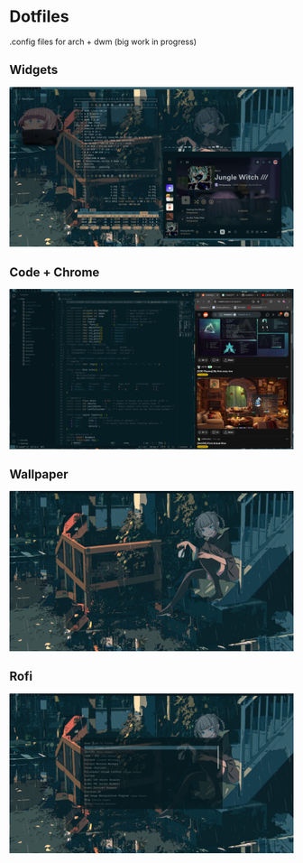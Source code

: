 # Dotfiles

.config files for arch + dwm (big work in progress)

## Widgets
![](1.png)

## Code + Chrome
![](2.png)

## Wallpaper
![](3.png)

## Rofi
![](4.png)